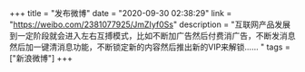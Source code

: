 +++
title = "发布微博"
date = "2020-09-30 02:38:29"
link = "https://weibo.com/2381077925/JmZIyf0Ss"
description = "互联网产品发展到一定阶段就会进入左右互搏模式，比如不断加广告然后付费消广告，不断发消息然后加一键清消息功能，不断锁定新的内容然后推出新的VIP来解锁…… "
tags = ["新浪微博"]
+++

